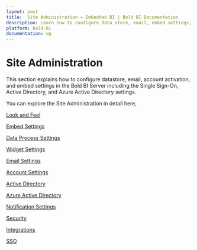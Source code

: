 ```yaml
---
layout: post
title:  Site Administration – Embedded BI | Bold BI Documentation
description: Learn how to configure data store, email, embed settings, SSO and custom identity provider for users and groups in Bold BI deployed in your server.
platform: bold-bi
documentation: ug
---
```


# Site Administration

This section explains how to configure datastore, email, account activation, and embed settings in the Bold BI Server including the Single Sign-On, Active Directory, and Azure Active Directory settings.

You can explore the Site Administration in detail here,

[Look and Feel](/embedded-bi/site-administration/look-and-feel-settings/)

[Embed Settings](/embedded-bi/site-administration/embed-settings/)

[Data Process Settings](/embedded-bi/site-administration/data-process-settings/)

[Widget Settings](/embedded-bi/site-administration/widget-settings/)

[Email Settings](/embedded-bi/site-administration/email-settings/)

[Account Settings](/embedded-bi/site-administration/account-settings/)

[Active Directory](/embedded-bi/site-administration/active-directory/)

[Azure Active Directory](/embedded-bi/site-administration/azure-active-directory/)

[Notification Settings](/embedded-bi/site-administration/notification-settings/)

[Security](/embedded-bi/security-configuration/cors-settings/)

[Integrations](/embedded-bi/site-administration/integrations/)

[SSO](/embedded-bi/site-administration/sso/)